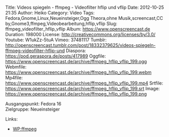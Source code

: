 Title: Videos spiegeln - ffmpeg - Videofilter hflip und vflip
Date: 2012-10-25 21:35
Author: Heiko
Category: Video
Tags: Fedora,Gnome,Linux,Neueinsteiger,Ogg Theora,ohne Musik,screencast,CC by,Gnome3,ffmpeg,Videobearbeitung,hflip,vflip
Slug: ffmpeg_videofilter_hflip_vflip
Album: https://www.openscreencast.de
Duration: 198000
License: http://creativecommons.org/licenses/by/3.0/
Youtube: W1ukZz-5tuA
Vimeo: 37481117
Tumblr: http://openscreencast.tumblr.com/post/18332379625/videos-spiegeln-ffmpeg-videofilter-hflip-und
Diaspora: https://pod.geraspora.de/posts/417989
Oggfile: https://www.openscreencast.de/archive/ffmpeg_hflip_vflip_199.ogg
Webmfile: https://www.openscreencast.de/archive/ffmpeg_hflip_vflip_199.webm
Mp4file: https://www.openscreencast.de/archive/ffmpeg_hflip_vflip_199.mp4
Srtfile: https://www.openscreencast.de/archive/ffmpeg_hflip_vflip_199.srt
Image: https://www.openscreencast.de/archive/ffmpeg_hflip_vflip_199.png

Ausgangspunkt: Fedora 16  
Zielgruppe: Neueinsteiger  

Links:

  * [WP:ffmpeg](https://de.wikipedia.org/wiki/Ffmpeg "Link zu WP:ffmpeg")

